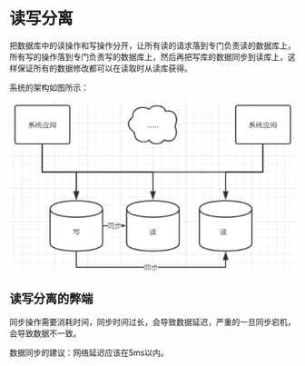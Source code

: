 # 读写分离

把数据库中的读操作和写操作分开，让所有读的请求落到专门负责读的数据库上，所有写的操作落到专门负责写的数据库上，然后再把写库的数据同步到读库上，这样保证所有的数据修改都可以在读取时从读库获得。

系统的架构如图所示：

![image-20211104113309436](assets/image-20211104113309436.png)



## 读写分离的弊端

同步操作需要消耗时间，同步时间过长，会导致数据延迟，严重的一旦同步宕机，会导致数据不一致。

数据同步的建议：网络延迟应该在5ms以内。



